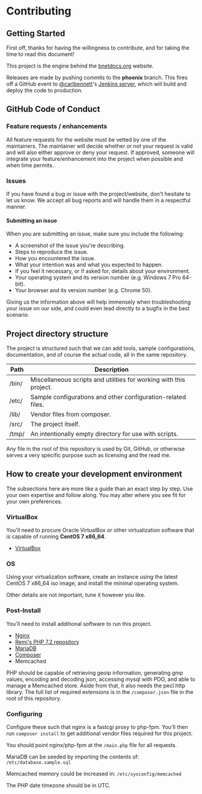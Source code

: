 # Contributing
## Getting Started
First off, thanks for having the willingness to contribute, and for taking the
time to read this document!

This project is the engine behind the [bnetdocs.org](https://bnetdocs.org)
website.

Releases are made by pushing commits to the **phoenix** branch. This fires off
a GitHub event to [@carlbennett](https://github.com/carlbennett)'s [Jenkins
server](https://jenkins.carlbennett.me/), which will build and deploy the code
to production.

## GitHub Code of Conduct
### Feature requests / enhancements
All feature requests for the website must be vetted by one of the maintainers.
The maintainer will decide whether or not your request is valid and will also
either approve or deny your request. If approved, someone will integrate your
feature/enhancement into the project when possible and when time permits.

### Issues
If you have found a bug or issue with the project/website, don't hesitate to
let us know. We accept all bug reports and will handle them in a respectful
manner.

#### Submitting an issue
When you are submitting an issue, make sure you include the following:

- A screenshot of the issue you're describing.
- Steps to reproduce the issue.
- How you encountered the issue.
- What your intention was and what you expected to happen.
- If you feel it necessary, or if asked for, details about your environment.
 - Your operating system and its version number (e.g. Windows 7 Pro 64-bit).
 - Your browser and its version number (e.g. Chrome 50).

Giving us the information above will help immensely when troubleshooting your
issue on our side, and could even lead directly to a bugfix in the best
scenario.

## Project directory structure
The project is structured such that we can add tools, sample configurations,
documentation, and of course the actual code, all in the same repository.

| Path  | Description                                                         |
|-------|---------------------------------------------------------------------|
| /bin/ | Miscellaneous scripts and utilities for working with this project.  |
| /etc/ | Sample configurations and other configuration-related files.        |
| /lib/ | Vendor files from composer.                                         |
| /src/ | The project itself.                                                 |
| /tmp/ | An intentionally empty directory for use with scripts.              |

Any file in the root of this repository is used by Git, GitHub, or otherwise
serves a very specific purpose such as licensing and the read me.

## How to create your development environment
The subsections here are more like a guide than an exact step by step. Use your
own expertise and follow along. You may alter where you see fit for your own
preferences.

### VirtualBox
You'll need to procure Oracle VirtualBox or other virtualization software
that is capable of running **CentOS 7 x86\_64**.

- [VirtualBox](https://www.virtualbox.org/)

### OS
Using your virtualization software, create an instance using the latest CentOS 7
x86\_64 iso image, and install the minimal operating system.

Other details are not important, tune it however you like.

### Post-Install
You'll need to install additional software to run this project.

- [Nginx](https://www.nginx.com/resources/wiki/start/topics/tutorials/install/)
- [Remi's PHP 7.2 repository](https://blog.remirepo.net/post/2017/12/04/Install-PHP-7.2-on-CentOS-RHEL-or-Fedora)
- [MariaDB](https://mariadb.com/kb/en/library/yum/)
- [Composer](https://getcomposer.org/)
- Memcached

PHP should be capable of retrieving geoip information, generating gmp values,
encoding and decoding json, accessing mysql with PDO, and able to manage a
Memcached store. Aside from that, it also needs the pecl http library. The full
list of required extensions is in the `/composer.json` file in the root of this
repository.

### Configuring
Configure these such that nginx is a fastcgi proxy to php-fpm. You'll then run
`composer install` to get additional vendor files required for this project.

You should point nginx/php-fpm at the `/main.php` file for all requests.

MariaDB can be seeded by importing the contents of: `/etc/database.sample.sql`

Memcached memory could be increased in: `/etc/sysconfig/memcached`

The PHP date timezone should be in UTC.

### 
